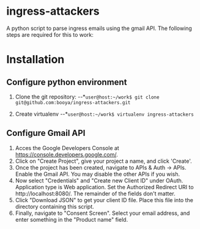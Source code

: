 ingress-attackers
====
A python script to parse ingress emails using the gmail API.  The following steps are required for this to work:

# Installation
## Configure python environment
1. Clone the git repository:
--*`user@host:~/work$ git clone git@github.com:booya/ingress-attackers.git`

1. Create virtualenv
--*`user@host:~/work$ virtualenv ingress-attackers`

## Configure Gmail API
1. Acces the Google Developers Console at https://console.developers.google.com/.
1. Click on "Create Project", give your project a name, and click 'Create'.
1. Once the project has been created, navigate to APIs & Auth -> APIs.  Enable the Gmail API.  You may disable the other APIs if you wish.
1. Now select "Credentials" and "Create new Client ID" under OAuth. Application type is Web application.  Set the Authorized Redirect URI to http://localhost:8080/. The remainder of the fields don't matter.
1. Click "Download JSON" to get your client ID file.  Place this file into the directory containing this script.
1. Finally, navigate to "Consent Screen".  Select your email address, and enter something in the "Product name" field.

